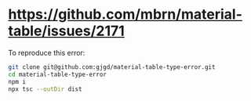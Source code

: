 # https://github.com/mbrn/material-table/issues/2171

To reproduce this error:

```bash
git clone git@github.com:gjgd/material-table-type-error.git
cd material-table-type-error
npm i
npx tsc --outDir dist
```
